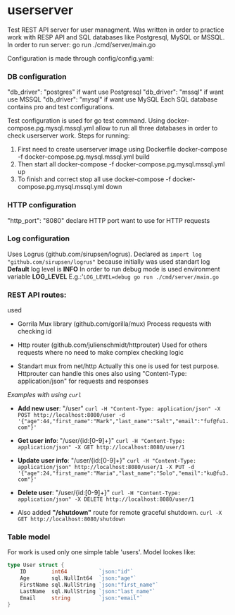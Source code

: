 # userserver
Test REST API server for user managment. 
Was written in order to practice work with RESP API and SQL databases like Postgresql, MySQL or MSSQL.
In order to run server:
go run ./cmd/server/main.go

Configuration is made through config/config.yaml:
### DB configuration
"db_driver": "postgres" if want use Postgresql
"db_driver": "mssql" if want use MSSQL
"db_driver": "mysql" if want use MySQL
Each SQL database contains pro and test configurations.

Test configuration is used for go test command. Using docker-compose.pg.mysql.mssql.yml allow to run all three databases in order to check userserver work. Steps for running:
1. First need to create userserver image using Dockerfile
docker-compose -f docker-compose.pg.mysql.mssql.yml build 
2. Then start all
docker-compose -f docker-compose.pg.mysql.mssql.yml up
3. To finish and correct stop all use
docker-compose -f docker-compose.pg.mysql.mssql.yml down

### HTTP configuration
"http_port": "8080" declare HTTP port want to use for HTTP requests

### Log configuration
Uses Logrus (github.com/sirupsen/logrus). Declared as 
`import log "github.com/sirupsen/logrus"` because initially was used standart log
****Default**** log level is ****INFO****
In order to run debug mode is used environment variable __LOG_LEVEL__
E.g.:'`LOG_LEVEL=debug go run ./cmd/server/main.go`

### REST API routes:
used
- Gorrila Mux library (github.com/gorilla/mux)
Process requests with checking id

- Http router (github.com/julienschmidt/httprouter)
Used for others requests where no need to make complex checking logic

- Standart mux from net/http
Actually this one is used for test purpose. Httprouter can handle this ones also
using "Content-Type: application/json" for requests and responses

*Examples with using `curl`*
* **Add new user**: "/user" 
`curl -H "Content-Type: application/json" -X POST http://localhost:8080/user -d '{"age":44,"first_name":"Mark","last_name":"Salt","email":"fuf@fu1.com"}'`

* **Get user info**: "/user/{id:[0-9]+}"
`curl -H "Content-Type: application/json" -X GET http://localhost:8080/user/1`

* **Update user info**: "/user/{id:[0-9]+}"
`curl -H "Content-Type: application/json" http://localhost:8080/user/1 -X PUT -d '{"age":24,"first_name":"Maria","last_name":"Solo","email":"ku@fu3.com"}'`

* **Delete user**: "/user/{id:[0-9]+}" 
`curl -H "Content-Type: application/json" -X DELETE http://localhost:8080/user/1`

* Also added **"/shutdown"** route for remote graceful shutdown. 
`curl -X GET http://localhost:8080/shutdown`


### Table model
For work is used only one simple table 'users'. Model lookes like: 
```Go
type User struct {
	ID        int64          `json:"id"`
	Age       sql.NullInt64  `json:"age"`
	FirstName sql.NullString `json:"first_name"`
	LastName  sql.NullString `json:"last_name"`
	Email     string         `json:"email"`
}
```
